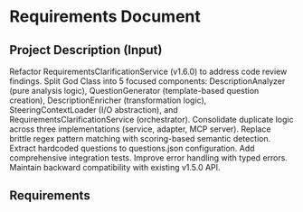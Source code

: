 # Requirements Document

## Project Description (Input)
Refactor RequirementsClarificationService (v1.6.0) to address code review findings. Split God Class into 5 focused components: DescriptionAnalyzer (pure analysis logic), QuestionGenerator (template-based question creation), DescriptionEnricher (transformation logic), SteeringContextLoader (I/O abstraction), and RequirementsClarificationService (orchestrator). Consolidate duplicate logic across three implementations (service, adapter, MCP server). Replace brittle regex pattern matching with scoring-based semantic detection. Extract hardcoded questions to questions.json configuration. Add comprehensive integration tests. Improve error handling with typed errors. Maintain backward compatibility with existing v1.5.0 API.

## Requirements
<!-- Will be generated in /kiro:spec-requirements phase -->